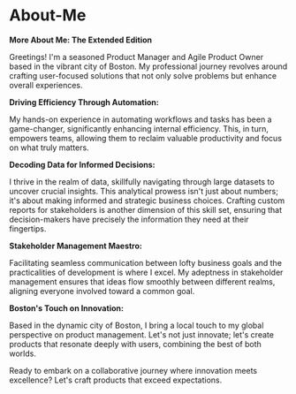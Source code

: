 # About-Me



<b> More About Me: The Extended Edition </b>

Greetings! I'm a seasoned Product Manager and Agile Product Owner based in the vibrant city of Boston. My professional journey revolves around crafting user-focused solutions that not only solve problems but enhance overall experiences.

<b> Driving Efficiency Through Automation: </b>

My hands-on experience in automating workflows and tasks has been a game-changer, significantly enhancing internal efficiency. This, in turn, empowers teams, allowing them to reclaim valuable productivity and focus on what truly matters.

<b> Decoding Data for Informed Decisions: </b>

I thrive in the realm of data, skillfully navigating through large datasets to uncover crucial insights. This analytical prowess isn't just about numbers; it's about making informed and strategic business choices. Crafting custom reports for stakeholders is another dimension of this skill set, ensuring that decision-makers have precisely the information they need at their fingertips.

<b> Stakeholder Management Maestro: </b>

Facilitating seamless communication between lofty business goals and the practicalities of development is where I excel. My adeptness in stakeholder management ensures that ideas flow smoothly between different realms, aligning everyone involved toward a common goal.

<b> Boston's Touch on Innovation: </b>

Based in the dynamic city of Boston, I bring a local touch to my global perspective on product management. Let's not just innovate; let's create products that resonate deeply with users, combining the best of both worlds.

Ready to embark on a collaborative journey where innovation meets excellence? Let's craft products that exceed expectations.
